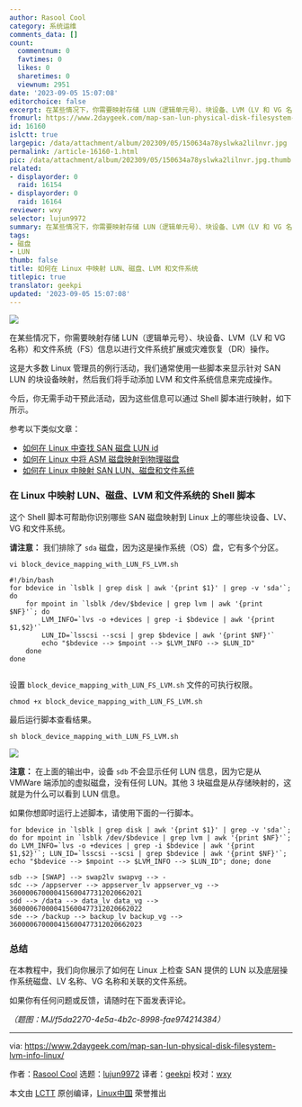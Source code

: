 ```yaml
---
author: Rasool Cool
category: 系统运维
comments_data: []
count:
  commentnum: 0
  favtimes: 0
  likes: 0
  sharetimes: 0
  viewnum: 2951
date: '2023-09-05 15:07:08'
editorchoice: false
excerpt: 在某些情况下，你需要映射存储 LUN（逻辑单元号）、块设备、LVM（LV 和 VG 名称）和文件系统（FS）信息以进行文件系统扩展或灾难恢复（DR）操作。
fromurl: https://www.2daygeek.com/map-san-lun-physical-disk-filesystem-lvm-info-linux/
id: 16160
islctt: true
largepic: /data/attachment/album/202309/05/150634a78yslwka2lilnvr.jpg
permalink: /article-16160-1.html
pic: /data/attachment/album/202309/05/150634a78yslwka2lilnvr.jpg.thumb.jpg
related:
- displayorder: 0
  raid: 16154
- displayorder: 0
  raid: 16164
reviewer: wxy
selector: lujun9972
summary: 在某些情况下，你需要映射存储 LUN（逻辑单元号）、块设备、LVM（LV 和 VG 名称）和文件系统（FS）信息以进行文件系统扩展或灾难恢复（DR）操作。
tags:
- 磁盘
- LUN
thumb: false
title: 如何在 Linux 中映射 LUN、磁盘、LVM 和文件系统
titlepic: true
translator: geekpi
updated: '2023-09-05 15:07:08'
---
```


![](/data/attachment/album/202309/05/150634a78yslwka2lilnvr.jpg)


在某些情况下，你需要映射存储 LUN（逻辑单元号）、块设备、LVM（LV 和 VG 名称）和文件系统（FS）信息以进行文件系统扩展或灾难恢复（DR）操作。


这是大多数 Linux 管理员的例行活动，我们通常使用一些脚本来显示针对 SAN LUN 的块设备映射，然后我们将手动添加 LVM 和文件系统信息来完成操作。


今后，你无需手动干预此活动，因为这些信息可以通过 Shell 脚本进行映射，如下所示。


参考以下类似文章：


* [如何在 Linux 中查找 SAN 磁盘 LUN id](https://www.2daygeek.com/find-san-disk-lun-id-linux/)
* [如何在 Linux 中将 ASM 磁盘映射到物理磁盘](https://www.2daygeek.com/shell-script-map-oracle-asm-disks-physical-disk-lun-in-linux/)
* [如何在 Linux 中映射 SAN LUN、磁盘和文件系统](https://www.2daygeek.com/map-san-lun-physical-disk-filesystem-linux/)


### 在 Linux 中映射 LUN、磁盘、LVM 和文件系统的 Shell 脚本


这个 Shell 脚本可帮助你识别哪些 SAN 磁盘映射到 Linux 上的哪些块设备、LV、VG 和文件系统。


**请注意：** 我们排除了 `sda` 磁盘，因为这是操作系统（OS）盘，它有多个分区。



```
vi block_device_mapping_with_LUN_FS_LVM.sh

```


```
#!/bin/bash
for bdevice in `lsblk | grep disk | awk '{print $1}' | grep -v 'sda'`; do
    for mpoint in `lsblk /dev/$bdevice | grep lvm | awk '{print $NF}'`; do
        LVM_INFO=`lvs -o +devices | grep -i $bdevice | awk '{print $1,$2}'`
        LUN_ID=`lsscsi --scsi | grep $bdevice | awk '{print $NF}'`
        echo "$bdevice --> $mpoint --> $LVM_INFO --> $LUN_ID"
    done
done


```

设置 `block_device_mapping_with_LUN_FS_LVM.sh` 文件的可执行权限。



```
chmod +x block_device_mapping_with_LUN_FS_LVM.sh

```

最后运行脚本查看结果。



```
sh block_device_mapping_with_LUN_FS_LVM.sh

```

![](/data/attachment/album/202309/05/150709qi0b02554v50p34k.jpg)


**注意：** 在上面的输出中，设备 `sdb` 不会显示任何 LUN 信息，因为它是从 VMWare 端添加的虚拟磁盘，没有任何 LUN。其他 3 块磁盘是从存储映射的，这就是为什么可以看到 LUN 信息。


如果你想即时运行上述脚本，请使用下面的一行脚本。



```
for bdevice in `lsblk | grep disk | awk '{print $1}' | grep -v 'sda'`; do for mpoint in `lsblk /dev/$bdevice | grep lvm | awk '{print $NF}'`; do LVM_INFO=`lvs -o +devices | grep -i $bdevice | awk '{print $1,$2}'`; LUN_ID=`lsscsi --scsi | grep $bdevice | awk '{print $NF}'`; echo "$bdevice --> $mpoint --> $LVM_INFO --> $LUN_ID"; done; done

```


```
sdb --> [SWAP] --> swap2lv swapvg --> -
sdc --> /appserver --> appserver_lv appserver_vg --> 360000670000415600477312020662021
sdd --> /data --> data_lv data_vg --> 360000670000415600477312020662022
sde --> /backup --> backup_lv backup_vg --> 360000670000415600477312020662023

```

### 总结


在本教程中，我们向你展示了如何在 Linux 上检查 SAN 提供的 LUN 以及底层操作系统磁盘、LV 名称、VG 名称和关联的文件系统。


如果你有任何问题或反馈，请随时在下面发表评论。


*（题图：MJ/f5da2270-4e5a-4b2c-8998-fae974214384）*




---


via: <https://www.2daygeek.com/map-san-lun-physical-disk-filesystem-lvm-info-linux/>


作者：[Rasool Cool](https://www.2daygeek.com/author/rasool/) 选题：[lujun9972](https://github.com/lujun9972) 译者：[geekpi](https://github.com/geekpi) 校对：[wxy](https://github.com/wxy)


本文由 [LCTT](https://github.com/LCTT/TranslateProject) 原创编译，[Linux中国](https://linux.cn/) 荣誉推出